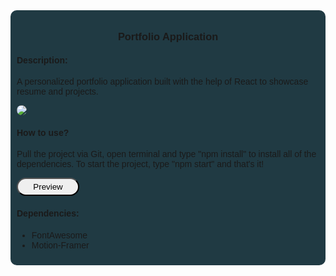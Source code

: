 <head>
<link rel="stylesheet" href="./app/src/App.css" >
</head>

<div style="background-color: #203a43;font-family:sans-serif; padding: 10px; border-radius: 10px">
  <div>
    <h3 style="text-align: center;">Portfolio Application</h3>
  </div>
  <h4>Description:</h4>
  <p>A personalized portfolio application built with the help of React to showcase resume and projects.</p>
  <img style="border-radius: 10px;" src="https://i.imgur.com/Pj37Qrd.png" />

  <h4>How to use?</h4>
  <p>Pull the project via Git, open terminal and type "npm install" to install all of the dependencies. To start the project, type "npm start" and that's it!</p>

  <a href="https://hamad-portfolio.vercel.app">
    <button style="min-width:100px; border-radius: 40px; cursor: pointer; padding: 5px"><p style="padding: 0px;margin: 0px;">Preview</p>
    </button>
  </a>

  <h4>Dependencies: </h4>
  <ul>
    <li>FontAwesome</li>
    <li>Motion-Framer</li>
  </ul>
</div>
